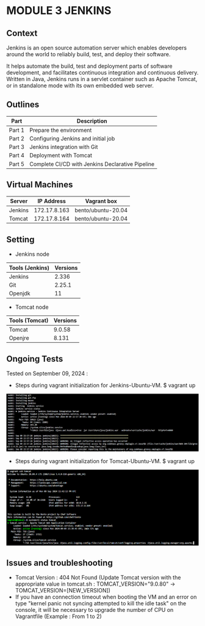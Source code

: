 # MODULE 3 JENKINS

## Context

Jenkins is an open source automation server which enables developers around the world to reliably build, test, and deploy their software.

It helps automate the build, test and deployment parts of software development, and facilitates continuous integration and continuous delivery. Written in Java, Jenkins runs in a servlet container such as Apache Tomcat, or in standalone mode with its own embedded web server. 



## Outlines

Part      | Description
----------|-------
Part 1    | Prepare the environment
Part 2    | Configuring Jenkins and initial job
Part 3    | Jenkins integration with Git
Part 4    | Deployment with Tomcat
Part 5    | Complete CI/CD with Jenkins Declarative Pipeline


## Virtual Machines

Server        | IP Address      |  Vagrant box
--------------|-----------------|---------------
Jenkins       | 172.17.8.163    | bento/ubuntu-20.04
Tomcat        | 172.17.8.164    | bento/ubuntu-20.04


## Setting

- Jenkins node

Tools (Jenkins)           | Versions
--------------------------|-------
Jenkins                   | 2.336
Git                       | 2.25.1
Openjdk                   | 11

- Tomcat node

Tools (Tomcat)            | Versions
--------------------------|-------
Tomcat                    | 9.0.58
Openjre                   | 8.131

## Ongoing Tests

Tested on September 09, 2024 : 
- Steps during vagrant initialization for Jenkins-Ubuntu-VM.
$ vagrant up

![Jenkins](images/JenkinsVM.png)

- Steps during vagrant initialization for Tomcat-Ubuntu-VM.
$ vagrant up

![Tomcat](images/TomcatVM.png)

## Issues and troubleshooting

- Tomcat Version : 404 Not Found (Update Tomcat version with the appropriate value in tomcat.sh : TOMCAT_VERSION="9.0.80" -> TOMCAT_VERSION=[NEW_VERSION])
- If you have an connection timeout when booting the VM and an error on type "kernel panic not syncing attempted to kill the idle task" on the console, it will be necessary to upgrade the number of CPU on Vagrantfile (Example : From 1 to 2)